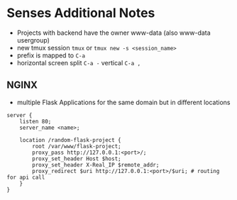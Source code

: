 # Senses Additional Notes

* Projects with backend have the owner www-data (also www-data usergroup)
* new tmux session `tmux` or `tmux new -s <session_name>`
* prefix is mapped to `C-a`
* horizontal screen split `C-a -` vertical `C-a ,`

## NGINX

* multiple Flask Applications for the same domain but in different locations

```
server {
    listen 80;
    server_name <name>;

    location /random-flask-project {
        root /var/www/flask-project;
        proxy_pass http://127.0.0.1:<port>/;
        proxy_set_header Host $host;
        proxy_set_header X-Real_IP $remote_addr;
        proxy_redirect $uri http://127.0.0.1:<port>/$uri; # routing for api call
    } 
}
```

